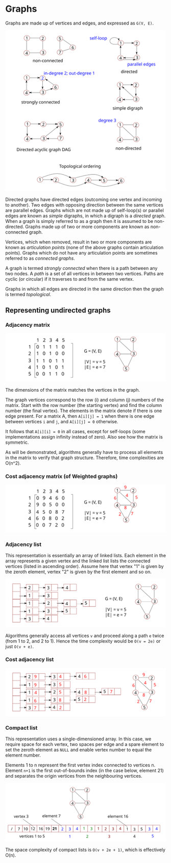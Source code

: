 # Graphs #

Graphs are made up of vertices and edges, and expressed as `G(V, E)`.

![](images/graphs.svg)

Directed graphs have directed edges (outcoming one vertex and incoming to another). Two edges with opposing direction between the same vertices are parallel edges. Graphs which are not made up of self-loop(s) or parallel edges are known as _simple_ digraphs, in which a digraph is a _directed_ graph. When a graph is simply referred to as a graph then it is assumed to be non-directed. Graphs made up of two or more components are known as non-connected graph.

Vertices, which when removed, result in two or more components are known as _articulation points_ (none of the above graphs contain articulation points). Graphs which do not have any articulation points are sometimes referred to as _connected graphs_.

A graph is termed _strongly connected_ when there is a path between any two nodes. A _path_ is a set of all vertices in between two vertices. Paths are cyclic (or circular) if it traverses to and from the same vertex.

Graphs in which all edges are directed in the same direction then the graph is termed _topological_.

## Representing undirected graphs ##

### Adjacency matrix ###

![](images/undirectedGraphs.svg)

The dimensions of the matrix matches the vertices in the graph.

The graph vertices correspond to the row (i) and column (j) numbers of the matrix. Start with the row number (the starting vertex) and find the column number (the final vertex). The elements in the matrix denote if there is one edge present. For a matrix A, then `A[i][j] = 1` when there is one edge between vertices `i` and `j`, and `A[i][j] = 0` otherwise. 

It follows that `A[i][i] = 0` in all cases, except for self-loops (some implementations assign infinity instead of zero). Also see how the matrix is symmetric.

As will be demonstrated, algorithms generally have to process all elements in the matrix to verify that graph structure. Therefore, time complexities are O(n^2).

### Cost adjacency matrix (of Weighted graphs) ###

![](images/weighted_undirectedGraphs.svg)


### Adjacency list ###

This representation is essentially an array of linked lists. Each element in the array represents a given vertex and the linked list lists the connected vertices (listed in ascending order). Assume here that vertex "1" is given by the zeroth element, vertex "2" is given by the first element and so on.

![](images/undirectedGraphs2.svg)

Algorithms generally access all vertices `v` and proceed along a path `e` twice (from 1 to 2, and 2 to 1). Hence the time complexity would be `O(v = 2e)` or just `O(v + e)`.

### Cost adjacency list ###

![](images/weighted_undirectedGraphs2.svg)

### Compact list ###

This representation uses a single-dimensioned array. In this case, we require space for each vertex, two spaces per edge and a spare element to set the zeroth element as `NULL` and enable vertex number to equal the element number.

Elements 1 to n represent the first vertex index connected to vertices n. Element `n+1` is the first out-of-bounds index (in the case below, element 21) and separates the origin vertices from the neighbouring vertices.

![](images/undirectedGraphs3.svg)

The space complexity of compact lists is `O(v + 2e + 1)`, which is effectively O(n).